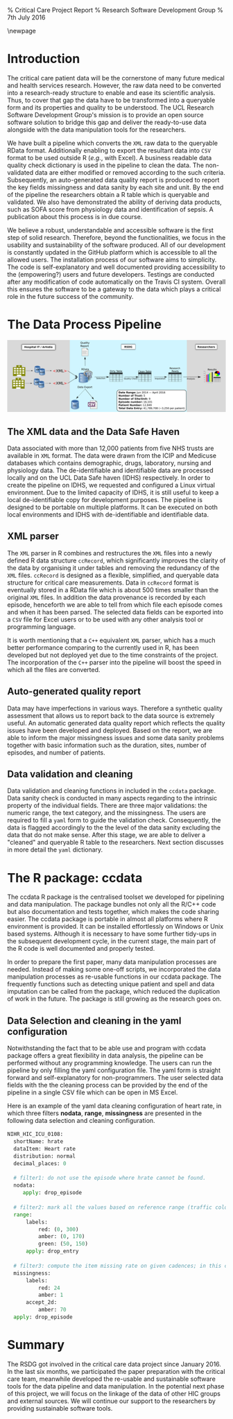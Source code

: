 % Critical Care Project Report
% Research Software Development Group
% 7th July 2016

\newpage
# Introduction
The critical care patient data will be the cornerstone of many future medical
and health services research. However, the raw data need to be converted into
a research-ready structure to enable and ease its scientific analysis.
Thus, to cover that gap the data have to be transformed into a queryable form
and its properties and quality to be understood. 
The UCL Research Software Development Group's mission 
is to provide an open source software solution to
bridge this gap and deliver the ready-to-use data alongside with the data
manipulation tools for the researchers. 

We have built a pipeline which converts the `XML` raw data to the queryable RData format.
Additionally enabling to export the resultant data into `CSV` format to
be used outside R (_e.g._, with Excel). 
A business readable data quality check dictionary is used in the pipeline to 
clean the data. The non-validated data are
either modified or removed according to the such criteria. Subsequently, an
auto-generated data quality report is produced to report the key fields
missingness and data sanity by each site and unit. By the end of the pipeline the
researchers obtain a R table which is queryable and
validated. We also have demonstrated the ability of deriving data products, such as
SOFA score from physiology data and identification of sepsis. A publication 
about this process is in due course.

We believe a robust, understandable and accessible software is
the first step of solid research. Therefore, beyond the functionalities, 
we focus in the usability and sustainability of
the software produced. All of our development is constantly updated in the
GitHub platform which is accessible to all the allowed users.  The installation process of
our software aims to simplicity. The code is self-explanatory and well
documented providing accessibility to the  (empowering?) users and future
developers. Testings are conducted after any modification of code automatically
on the Travis CI system. Overall this ensures the software to be a gateway to the data which
plays a critical role in the future success of the community.

# The Data Process Pipeline
![Data Process Pipeline with summary report of the data processed](pipeline.png)

## The XML data and the Data Safe Haven
Data associated with more than 12,000 patients from five NHS trusts are available
in `XML` format. The data were drawn from the ICIP and Medicuse databases which
contains demographic, drugs, laboratory, nursing and physiology data. The
de-identifiable and identifiable data are processed locally and on the
UCL Data Safe haven (IDHS) respectively.  In order to create the pipeline on IDHS, we
requested and configured a Linux virtual environment. Due to the limited capacity of
IDHS, it is still useful to keep a local de-identifiable copy for development
purposes. The pipeline is designed to be portable on multiple platforms. It can be
executed on both local environments and IDHS with de-identifiable and 
identifiable data. 

## XML parser

The `XML` parser in R combines and restructures the `XML` files into a newly defined R
data structure `ccRecord`, which significantly improves the clarity of the
data by organising it under tables and removing the redundancy of the `XML`
files. `ccRecord` is designed as a flexible, simplified, and queryable data
structure for critical care measurements. Data in `ccRecord` format is eventually
stored in a RData file which is about 500 times smaller than the original `XML`
files.  In addition the data provenance is recorded by each episode, henceforth
we are able to tell from which file each episode comes and when
it has been parsed. The selected data fields can be exported into a `CSV` file for
Excel users or to be used with any other analysis tool or programming language.

It is worth mentioning that a `C++` equivalent `XML` parser, which has a much better
performance comparing to the currently used in R, has been developed but not deployed yet due
to the time constraints of the project. The incorporation of the `C++` parser into the
pipeline will boost the speed in which all the files are converted.

## Auto-generated quality report
Data may have imperfections in various ways. Therefore a synthetic quality
assessment that allows us to report back to the data source is
extremely useful. An automatic generated data quality report which reflects the
quality issues have been developed and deployed. Based on the report, we are able to
inform the major missingness issues and some data sanity problems together with basic
information such as the duration, sites, number of episodes, and number of
patients.

## Data validation and cleaning
Data validation and cleaning functions in included in the `ccdata`
package. Data sanity check is conducted in many aspects regarding to the
intrinsic property of the individual fields. There are three major validations:
the numeric range, the text category, and the missingness. The users are
required to fill a `yaml` form to guide the validation check. Consequently,
the data is flagged accordingly to the the level of the data sanity
excluding the data that do
not make sense. 
After this stage, 
we are able to deliver a "cleaned" and queryable R table to the researchers.
Next section discusses in more detail the `yaml` dictionary.

# The R package: ccdata
The ccdata R package is the centralised toolset we developed for pipelining and data
manipulation. The package bundles not only all the R/C++ code but also
documentation and tests together, which makes the code sharing easier. The
ccdata package is portable in almost all platforms where R environment is
provided. It can be installed effortlessly on Windows or Unix based systems.
Although it is necessary to have some further tidy-ups in the subsequent
development cycle, in the current stage, the main part of the R code is well
documented and properly tested. 

In order to prepare the first paper, many data manipulation processes are
needed. Instead of making some one-off scripts, we incorporated the data
manipulation processes as re-usable functions in our ccdata package. The
frequently functions such as detecting unique patient and spell and data
imputation can be called from the package, which reduced the duplication of
work in the future. The package is still growing as the research goes on.  

## Data Selection and cleaning in the yaml configuration
Notwithstanding the fact that to be able use and program with ccdata package
offers a great flexibility in data analysis, the pipeline can be performed
without any programming knowledge. The users can run the pipeline by only
filling the yaml configuration file. The yaml form is straight forward and
self-explanatory for non-programmers. The user selected data fields with the
the cleaning process can be provided by the end of the pipeline in a single CSV
file which can be open in MS Excel. 

Here is an example of the yaml data cleaning configuration of heart
rate, in which three filters __nodata__, __range__, __missingness__ are
presented in the following data selection and cleaning configuration. 

```Python
NIHR_HIC_ICU_0108:
  shortName: hrate
  dataItem: Heart rate
  distribution: normal
  decimal_places: 0

  # filter1: do not use the episode where hrate cannot be found.
  nodata:     
     apply: drop_episode

  # filter2: mark all the values based on reference range (traffic colour) remove entries where the range check is not fullfilled.  
  range:  
      labels:
          red: (0, 300)
          amber: (0, 170) 
          green: (50, 150)
      apply: drop_entry

  # filter3: compute the item missing rate on given cadences; in this case, we compute the daily (red) and hourly (amber) missing rate, and only accpet episodes of which hourly missing rate (amber) is lower than 30%. 
  missingness: 
      labels:
          red: 24
          amber: 1
      accept_2d:
          amber: 70 
  apply: drop_episode 
```

# Summary

The RSDG got involved in the critical care data project since January 2016. In
the last six months, we participated the paper preparation with the critical
care team, meanwhile developed the re-usable and sustainable software tools for
the data pipeline and data manipulation. In the potential next phase of this
project, we will focus on the linkage of the data of other HIC groups and
external sources. We will continue our support to the researchers by providing
sustainable software tools. 

